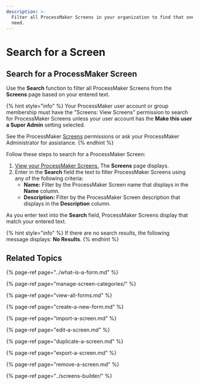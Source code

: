 ```yaml
---
description: >-
  Filter all ProcessMaker Screens in your organization to find that one you
  need.
---
```


# Search for a Screen

## Search for a ProcessMaker Screen

Use the **Search** function to filter all ProcessMaker Screens from the **Screens** page based on your entered text.

{% hint style="info" %}
Your ProcessMaker user account or group membership must have the "Screens: View Screens" permission to search for ProcessMaker Screens unless your user account has the **Make this user a Super Admin** setting selected.

See the ProcessMaker [Screens](../../../processmaker-administration/permission-descriptions-for-users-and-groups.md#screens) permissions or ask your ProcessMaker Administrator for assistance.
{% endhint %}

Follow these steps to search for a ProcessMaker Screen:

1. [View your ProcessMaker Screens.](view-all-forms.md) The **Screens** page displays.
2. Enter in the **Search** field the text to filter ProcessMaker Screens using any of the following criteria:
   * **Name:** Filter by the ProcessMaker Screen name that displays in the **Name** column.
   * **Description:** Filter by the ProcessMaker Screen description that displays in the **Description** column.

As you enter text into the **Search** field, ProcessMaker Screens display that match your entered text.

{% hint style="info" %}
If there are no search results, the following message displays: **No Results**.
{% endhint %}

## Related Topics

{% page-ref page="../what-is-a-form.md" %}

{% page-ref page="manage-screen-categories/" %}

{% page-ref page="view-all-forms.md" %}

{% page-ref page="create-a-new-form.md" %}

{% page-ref page="import-a-screen.md" %}

{% page-ref page="edit-a-screen.md" %}

{% page-ref page="duplicate-a-screen.md" %}

{% page-ref page="export-a-screen.md" %}

{% page-ref page="remove-a-screen.md" %}

{% page-ref page="../screens-builder/" %}

